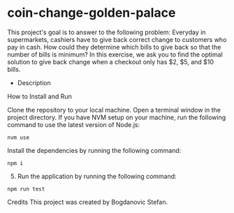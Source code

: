 # coin-change-golden-palace
This project's goal is to answer to the following problem: 
Everyday in supermarkets, cashiers have to give back correct change to customers who pay in cash. How could they determine which bills to give back so that the number of bills is minimum?
In this exercise, we ask you to find the optimal solution to give back change when a checkout only has $2, $5, and $10 bills.

  - Description

How to Install and Run

Clone the repository to your local machine.
Open a terminal window in the project directory.
If you have NVM setup on your machine, run the following command to use the latest version of Node.js:
``` 
nvm use
```

Install the dependencies by running the following command:
```
npm i
```
5. Run the application by running the following command:

```
npm run test
```

Credits
This project was created by Bogdanovic Stefan.
